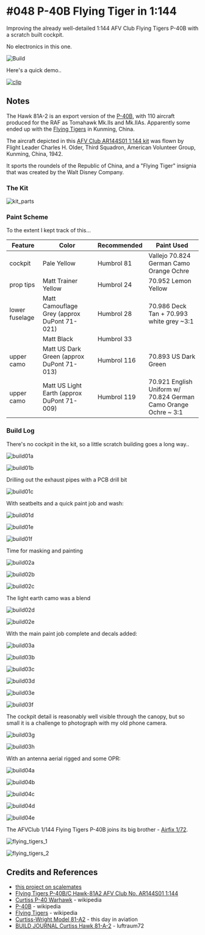 # #048 P-40B Flying Tiger in 1:144

Improving the already well-detailed 1:144 AFV Club Flying Tigers P-40B with a scratch built cockpit.

No electronics in this one.

![Build](./assets/AFVClub68_build.jpg?raw=true)

Here's a quick demo..

[![clip](https://img.youtube.com/vi/video_id/0.jpg)](https://www.youtube.com/watch?v=video_id)

## Notes

The Hawk 81A-2 is an export version of the [P-40B](https://en.wikipedia.org/wiki/Curtiss_P-40_Warhawk_variants#P-40B),
with 110 aircraft produced for the RAF as Tomahawk Mk.IIs and Mk.IIAs.
Apparently some ended up with the [Flying Tigers](https://en.wikipedia.org/wiki/Flying_Tigers) in Kunming, China.

The aircraft depicted in this
[AFV Club AR144S01 1:144 kit](https://www.scalemates.com/kits/afv-club-ar144s01-flying-tigers-p-40b-c-hawk-81a2--969209)
was flown by Flight Leader Charles H. Older,
Third Squadron, American Volunteer Group, Kunming, China, 1942.

It sports the roundels of the Republic of China, and a "Flying Tiger" insignia that was created by the Walt Disney Company.

### The Kit

![kit_parts](./assets/kit_parts.jpg?raw=true)

### Paint Scheme

To the extent I kept track of this...

| Feature         | Color                                        | Recommended | Paint Used |
|-----------------|----------------------------------------------|-------------|------------|
| cockpit         | Pale Yellow                                  | Humbrol 81  | Vallejo 70.824 German Camo Orange Ochre |
| prop tips       | Matt Trainer Yellow                          | Humbrol 24  | 70.952 Lemon Yellow |
| lower fuselage  | Matt Camouflage Grey (approx DuPont 71-021)  | Humbrol 28  | 70.986 Deck Tan + 70.993 white grey ~3:1 |
|                 | Matt Black                                   | Humbrol 33  | |
| upper camo      | Matt US Dark Green (approx DuPont 71-013)    | Humbrol 116 | 70.893 US Dark Green |
| upper camo      | Matt US Light Earth (approx DuPont 71-009)   | Humbrol 119 | 70.921 English Uniform w/ 70.824 German Camo Orange Ochre ~ 3:1 |

### Build Log

There's no cockpit in the kit, so a little scratch building goes a long way..

![build01a](./assets/build01a.jpg?raw=true)

![build01b](./assets/build01b.jpg?raw=true)

Drilling out the exhaust pipes with a PCB drill bit

![build01c](./assets/build01c.jpg?raw=true)

With seatbelts and a quick paint job and wash:

![build01d](./assets/build01d.jpg?raw=true)

![build01e](./assets/build01e.jpg?raw=true)

![build01f](./assets/build01f.jpg?raw=true)

Time for masking and painting

![build02a](./assets/build02a.jpg?raw=true)

![build02b](./assets/build02b.jpg?raw=true)

![build02c](./assets/build02c.jpg?raw=true)

The light earth camo was a blend

![build02d](./assets/build02d.jpg?raw=true)

![build02e](./assets/build02e.jpg?raw=true)

With the main paint job complete and decals added:

![build03a](./assets/build03a.jpg?raw=true)

![build03b](./assets/build03b.jpg?raw=true)

![build03c](./assets/build03c.jpg?raw=true)

![build03d](./assets/build03d.jpg?raw=true)

![build03e](./assets/build03e.jpg?raw=true)

![build03f](./assets/build03f.jpg?raw=true)

The cockpit detail is reasonably well visible through the canopy, but so small it is a challenge to photograph with my old phone camera.

![build03g](./assets/build03g.jpg?raw=true)

![build03h](./assets/build03h.jpg?raw=true)

With an antenna aerial rigged and some OPR:

![build04a](./assets/build04a.jpg?raw=true)

![build04b](./assets/build04b.jpg?raw=true)

![build04c](./assets/build04c.jpg?raw=true)

![build04d](./assets/build04d.jpg?raw=true)

![build04e](./assets/build04e.jpg?raw=true)

The AFVClub 1/144 Flying Tigers P-40B joins its big brother - [Airfix 1/72](../FlyingTigers).

![flying_tigers_1](./assets/flying_tigers_1.jpg?raw=true)

![flying_tigers_2](./assets/flying_tigers_2.jpg?raw=true)

## Credits and References

* [this project on scalemates](https://www.scalemates.com/profiles/mate.php?id=74137&p=projects&project=127984)
* [Flying Tigers P-40B/C Hawk-81A2 AFV Club No. AR144S01 1:144](https://www.scalemates.com/kits/afv-club-ar144s01-flying-tigers-p-40b-c-hawk-81a2--969209)
* [Curtiss P-40 Warhawk](https://en.wikipedia.org/wiki/Curtiss_P-40_Warhawk) - wikipedia
* [P-40B](https://en.wikipedia.org/wiki/Curtiss_P-40_Warhawk_variants#P-40B) - wikipedia
* [Flying Tigers](https://en.wikipedia.org/wiki/Flying_Tigers) - wikipedia
* [Curtiss-Wright Model 81-A2](https://www.thisdayinaviation.com/tag/curtiss-wright-model-81-a2/) - this day in aviation
* [BUILD JOURNAL Curtiss Hawk 81-A-2](https://luftraum72.com/curtiss-hawk-81-a-2-diary/) - luftraum72
